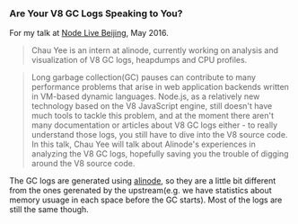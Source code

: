 ### Are Your V8 GC Logs Speaking to You?

For my talk at [Node Live Beijing](http://live.nodejs.org/events/beijing.html), May 2016.

> Chau Yee is an intern at alinode, currently working on analysis and visualization of V8 GC logs, heapdumps and CPU profiles.

> Long garbage collection(GC) pauses can contribute to many performance problems that arise in web application backends written in VM-based dynamic languages. Node.js, as a relatively new technology based on the V8 JavaScript engine, still doesn't have much tools to tackle this problem, and at the moment there aren't many documentation or articles about V8 GC logs either - to really understand those logs, you still have to dive into the V8 source code. In this talk, Chau Yee will talk about Alinode's experiences in analyzing the V8 GC logs, hopefully saving you the trouble of digging around the V8 source code.

The GC logs are generated using [alinode](http://alinode.aliyun.com/), so they are a little bit different from the ones gerenated by the upstream(e.g. we have statistics about memory usuage in each space before the GC starts). Most of the logs are still the same though.
